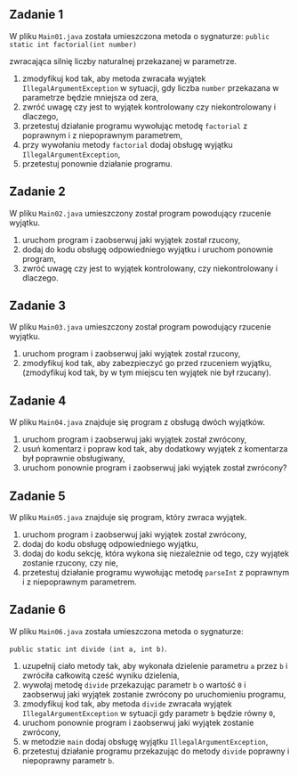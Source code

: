 ## Zadanie 1

W pliku `Main01.java` została umieszczona metoda o sygnaturze:
 `public static int factorial(int number)`

zwracająca silnię liczby naturalnej przekazanej w parametrze.

1. zmodyfikuj kod tak, aby metoda zwracała wyjątek `IllegalArgumentException` 
   w sytuacji, gdy liczba `number` przekazana w parametrze będzie mniejsza od zera,
2. zwróć uwagę czy jest to wyjątek kontrolowany czy niekontrolowany i dlaczego,
3. przetestuj działanie programu wywołując metodę `factorial` z poprawnym i z niepoprawnym parametrem,
4. przy wywołaniu metody `factorial` dodaj obsługę wyjątku `IllegalArgumentException`,
5. przetestuj ponownie działanie programu.

## Zadanie 2

W pliku `Main02.java` umieszczony został program powodujący rzucenie wyjątku.

1. uruchom program i zaobserwuj jaki wyjątek został rzucony,
2. dodaj do kodu obsługę odpowiedniego wyjątku i uruchom ponownie program,
3. zwróć uwagę czy jest to wyjątek kontrolowany, czy niekontrolowany i dlaczego.

## Zadanie 3

W pliku `Main03.java` umieszczony został program powodujący rzucenie wyjątku.

1. uruchom program i zaobserwuj jaki wyjątek został rzucony,
2. zmodyfikuj kod tak, aby zabezpieczyć go przed rzuceniem wyjątku,
   (zmodyfikuj kod tak, by w tym miejscu ten wyjątek nie był rzucany).

## Zadanie 4

W pliku `Main04.java` znajduje się program z obsługą dwóch wyjątków.

1. uruchom program i zaobserwuj jaki wyjątek został zwrócony,
2. usuń komentarz i popraw kod tak, aby dodatkowy wyjątek z komentarza był poprawnie obsługiwany,
3. uruchom ponownie program i zaobserwuj jaki wyjątek został zwrócony?

## Zadanie 5

W pliku `Main05.java` znajduje się program, który zwraca wyjątek.

1. uruchom program i zaobserwuj jaki wyjątek został zwrócony,
2. dodaj do kodu obsługę odpowiedniego wyjątku,
3. dodaj do kodu sekcję, która wykona się niezależnie od tego, czy wyjątek zostanie rzucony, czy nie,
4. przetestuj działanie programu wywołując metodę `parseInt` z poprawnym i z niepoprawnym parametrem.

## Zadanie 6

W pliku `Main06.java` została umieszczona metoda o sygnaturze:

 `public static int divide (int a, int b)`.

1. uzupełnij ciało metody tak, aby wykonała dzielenie parametru `a` przez `b` i zwróciła całkowitą cześć wyniku dzielenia,
2. wywołaj metodę `divide` przekazując parametr `b` o wartość `0` i zaobserwuj jaki wyjątek zostanie zwrócony po uruchomieniu programu,
3. zmodyfikuj kod tak, aby metoda `divide` zwracała wyjątek `IllegalArgumentException` w sytuacji gdy parametr `b` będzie równy `0`,
4. uruchom ponownie program i zaobserwuj jaki wyjątek zostanie zwrócony,
5. w metodzie `main` dodaj obsługę wyjątku `IllegalArgumentException`,
6. przetestuj działanie programu przekazując do metody `divide` poprawny i niepoprawny parametr `b`.
